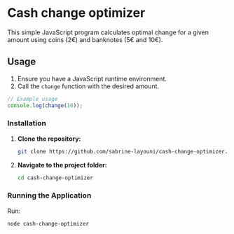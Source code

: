 # Cash change optimizer

This simple JavaScript program calculates optimal change for a given amount using coins (2€) and banknotes (5€ and 10€).

## Usage

1. Ensure you have a JavaScript runtime environment.
2. Call the `change` function with the desired amount.

```javascript
// Example usage
console.log(change(10));
```

### Installation

1. **Clone the repository:**

    ```bash
    git clone https://github.com/sabrine-layouni/cash-change-optimizer.git
    ```

2. **Navigate to the project folder:**

    ```bash
    cd cash-change-optimizer
    ```

### Running the Application

Run:

```bash
node cash-change-optimizer
